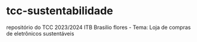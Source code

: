 # tcc-sustentabilidade
repositório do TCC 2023/2024 ITB Brasilio flores - Tema: Loja de compras de eletrônicos sustentáveis

